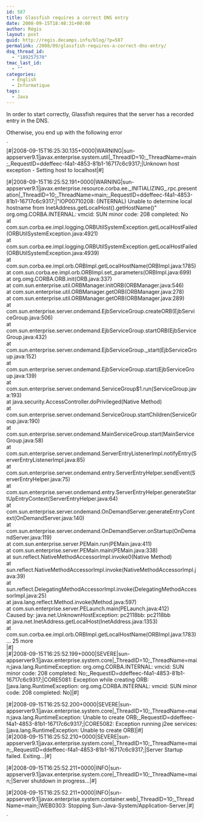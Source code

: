 ```yaml
---
id: 587
title: Glassfish requires a correct DNS entry
date: 2008-09-15T18:48:31+00:00
author: Régis
layout: post
guid: http://regis.decamps.info/blog/?p=587
permalink: /2008/09/glassfish-requires-a-correct-dns-entry/
dsq_thread_id:
  - "189257570"
tmac_last_id:
  - ""
categories:
  - English
  - Informatique
tags:
  - Java
---
```

In order to start correctly, Glassfish requires that the server has a recorded entry in the DNS.
  
<!--more-->


  
Otherwise, you end up with the following error
  
`<br />
[#|2008-09-15T16:25:30.135+0000|WARNING|sun-appserver9.1|javax.enterprise.system.util|_ThreadID=10;_ThreadName=main;_RequestID=ddeffeec-f4a1-4853-81b1-16717c6c9317;|Unknown host exception - Setting host to localhost|#]</p>
<p>[#|2008-09-15T16:25:52.191+0000|WARNING|sun-appserver9.1|javax.enterprise.resource.corba.ee._INITIALIZING_.rpc.presentation|_ThreadID=10;_ThreadName=main;_RequestID=ddeffeec-f4a1-4853-81b1-16717c6c9317;|"IOP00710208: (INTERNAL) Unable to determine local hostname from InetAddress.getLocalHost().getHostName()"<br />
org.omg.CORBA.INTERNAL:   vmcid: SUN  minor code: 208  completed: No<br />
        at com.sun.corba.ee.impl.logging.ORBUtilSystemException.getLocalHostFailed(ORBUtilSystemException.java:4921)<br />
        at com.sun.corba.ee.impl.logging.ORBUtilSystemException.getLocalHostFailed(ORBUtilSystemException.java:4939)<br />
        at com.sun.corba.ee.impl.orb.ORBImpl.getLocalHostName(ORBImpl.java:1785)<br />
        at com.sun.corba.ee.impl.orb.ORBImpl.set_parameters(ORBImpl.java:699)<br />
        at org.omg.CORBA.ORB.init(ORB.java:337)<br />
        at com.sun.enterprise.util.ORBManager.initORB(ORBManager.java:546)<br />
        at com.sun.enterprise.util.ORBManager.getORB(ORBManager.java:278)<br />
        at com.sun.enterprise.util.ORBManager.getORB(ORBManager.java:289)<br />
        at com.sun.enterprise.server.ondemand.EjbServiceGroup.createORB(EjbServiceGroup.java:506)<br />
        at com.sun.enterprise.server.ondemand.EjbServiceGroup.startORB(EjbServiceGroup.java:432)<br />
        at com.sun.enterprise.server.ondemand.EjbServiceGroup._start(EjbServiceGroup.java:152)<br />
        at com.sun.enterprise.server.ondemand.EjbServiceGroup.start(EjbServiceGroup.java:139)<br />
        at com.sun.enterprise.server.ondemand.ServiceGroup$1.run(ServiceGroup.java:193)<br />
        at java.security.AccessController.doPrivileged(Native Method)<br />
        at com.sun.enterprise.server.ondemand.ServiceGroup.startChildren(ServiceGroup.java:190)<br />
        at com.sun.enterprise.server.ondemand.MainServiceGroup.start(MainServiceGroup.java:58)<br />
        at com.sun.enterprise.server.ondemand.ServerEntryListenerImpl.notifyEntry(ServerEntryListenerImpl.java:85)<br />
        at com.sun.enterprise.server.ondemand.entry.ServerEntryHelper.sendEvent(ServerEntryHelper.java:75)<br />
        at com.sun.enterprise.server.ondemand.entry.ServerEntryHelper.generateStartUpEntryContext(ServerEntryHelper.java:64)<br />
        at com.sun.enterprise.server.ondemand.OnDemandServer.generateEntryContext(OnDemandServer.java:140)<br />
        at com.sun.enterprise.server.ondemand.OnDemandServer.onStartup(OnDemandServer.java:119)<br />
        at com.sun.enterprise.server.PEMain.run(PEMain.java:411)<br />
        at com.sun.enterprise.server.PEMain.main(PEMain.java:338)<br />
        at sun.reflect.NativeMethodAccessorImpl.invoke0(Native Method)<br />
        at sun.reflect.NativeMethodAccessorImpl.invoke(NativeMethodAccessorImpl.java:39)<br />
        at sun.reflect.DelegatingMethodAccessorImpl.invoke(DelegatingMethodAccessorImpl.java:25)<br />
        at java.lang.reflect.Method.invoke(Method.java:597)<br />
        at com.sun.enterprise.server.PELaunch.main(PELaunch.java:412)<br />
Caused by: java.net.UnknownHostException: pc2118bb: pc2118bb<br />
        at java.net.InetAddress.getLocalHost(InetAddress.java:1353)<br />
        at com.sun.corba.ee.impl.orb.ORBImpl.getLocalHostName(ORBImpl.java:1783)<br />
        ... 25 more<br />
|#]<br />
[#|2008-09-15T16:25:52.199+0000|SEVERE|sun-appserver9.1|javax.enterprise.system.core|_ThreadID=10;_ThreadName=main;java.lang.RuntimeException: org.omg.CORBA.INTERNAL:   vmcid: SUN  minor code: 208  completed: No;_RequestID=ddeffeec-f4a1-4853-81b1-16717c6c9317;|CORE5081: Exception while creating ORB: [java.lang.RuntimeException: org.omg.CORBA.INTERNAL:   vmcid: SUN  minor code: 208  completed: No]|#]</p>
<p>[#|2008-09-15T16:25:52.200+0000|SEVERE|sun-appserver9.1|javax.enterprise.system.core|_ThreadID=10;_ThreadName=main;java.lang.RuntimeException: Unable to create ORB;_RequestID=ddeffeec-f4a1-4853-81b1-16717c6c9317;|CORE5082: Exception running j2ee services: [java.lang.RuntimeException: Unable to create ORB]|#]<br />
[#|2008-09-15T16:25:52.210+0000|SEVERE|sun-appserver9.1|javax.enterprise.system.core|_ThreadID=10;_ThreadName=main;_RequestID=ddeffeec-f4a1-4853-81b1-16717c6c9317;|Server Startup failed. Exiting...|#]</p>
<p>[#|2008-09-15T16:25:52.211+0000|INFO|sun-appserver9.1|javax.enterprise.system.core|_ThreadID=10;_ThreadName=main;|Server shutdown in progress...|#]</p>
<p>[#|2008-09-15T16:25:52.211+0000|INFO|sun-appserver9.1|javax.enterprise.system.container.web|_ThreadID=10;_ThreadName=main;|WEB0303: Stopping Sun-Java-System/Application-Server.|#]</p>
<p>`
